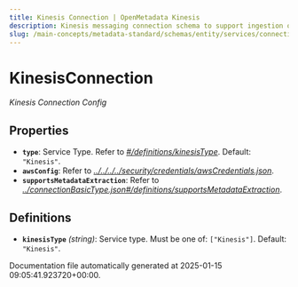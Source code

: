 ```yaml
---
title: Kinesis Connection | OpenMetadata Kinesis
description: Kinesis messaging connection schema to support ingestion of streaming data metadata into the platform.
slug: /main-concepts/metadata-standard/schemas/entity/services/connections/messaging/kinesisconnection
---
```


# KinesisConnection

*Kinesis Connection Config*

## Properties

- **`type`**: Service Type. Refer to *[#/definitions/kinesisType](#definitions/kinesisType)*. Default: `"Kinesis"`.
- **`awsConfig`**: Refer to *[../../../../security/credentials/awsCredentials.json](#/../../../security/credentials/awsCredentials.json)*.
- **`supportsMetadataExtraction`**: Refer to *[../connectionBasicType.json#/definitions/supportsMetadataExtraction](#/connectionBasicType.json#/definitions/supportsMetadataExtraction)*.
## Definitions

- **`kinesisType`** *(string)*: Service type. Must be one of: `["Kinesis"]`. Default: `"Kinesis"`.


Documentation file automatically generated at 2025-01-15 09:05:41.923720+00:00.
